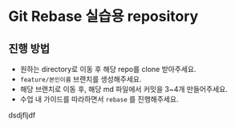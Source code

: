 # Git Rebase 실습용 repository

## 진행 방법

- 원하는 directory로 이동 후 해당 repo를 clone 받아주세요.
- `feature/본인이름` 브랜치를 생성해주세요.
- 해당 브랜치로 이동 후, 해당 md 파일에서 커밋을 3~4개 만들어주세요.
- 수업 내 가이드를 따라하면서 `rebase` 를 진행해주세요.

dsdjfljdf
